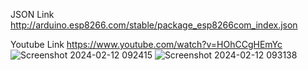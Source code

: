 JSON Link
http://arduino.esp8266.com/stable/package_esp8266com_index.json

Youtube Link
https://www.youtube.com/watch?v=HOhCCgHEmYc
![Screenshot 2024-02-12 092415](https://github.com/amirrahi29/node-mcu-wifi-hacking/assets/107117774/adf7343c-d5ea-46ab-a756-d89ce567f16c)
![Screenshot 2024-02-12 093138](https://github.com/amirrahi29/node-mcu-wifi-hacking/assets/107117774/8ec3b0c8-4718-4db1-958a-921739c45884)
